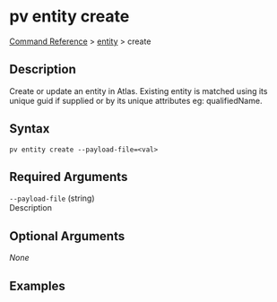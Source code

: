 # pv entity create
[Command Reference](../../../README.md#command-reference) > [entity](./main.md) > create

## Description
Create or update an entity in Atlas. Existing entity is matched using its unique guid if supplied or by its unique attributes eg: qualifiedName.

## Syntax
```
pv entity create --payload-file=<val>
```

## Required Arguments
`--payload-file` (string)  
Description

## Optional Arguments
*None*

## Examples
```powershell

```